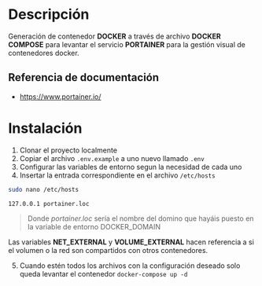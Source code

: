 # Descripción

Generación de contenedor **DOCKER** a través de archivo **DOCKER COMPOSE** para levantar el servicio 
**PORTAINER** para la gestión visual de contenedores docker. 

## Referencia de documentación

- https://www.portainer.io/

# Instalación

1. Clonar el proyecto localmente 
2. Copiar el archivo `.env.example` a uno nuevo llamado `.env`
3. Configurar las variables de entorno segun la necesidad de cada uno
4. Insertar la entrada correspondiente en el archivo `/etc/hosts`
```bash 
sudo nano /etc/hosts
```

```bash 
127.0.0.1 portainer.loc
```

>Donde *portainer.loc* sería el nombre del domino que hayáis puesto en la variable de entorno DOCKER_DOMAIN


Las variables **NET_EXTERNAL** y **VOLUME_EXTERNAL** hacen referencia a si el volumen o la red son compartidos con otros contenedores.

5. Cuando estén todos los archivos con la configuración deseado solo queda levantar el contenedor
`docker-compose up -d`